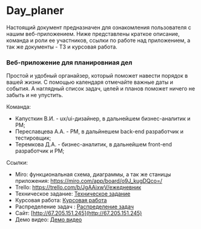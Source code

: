 # Day_planer
Настоящий документ предназначен для ознакомления пользователя с нашим веб-приложением. Ниже представлены краткое описание, команда и роли ее участников, ссылки по работе над приложением, а так же документы - ТЗ и курсовая работа.

### Веб-приложение для планировниая дел
Простой и удобный органайзер, который поможет навести порядок в вашей жизни. С помощью календаря отмечайте важные даты и события. А наглядный список задач, целей и планов поможет ничего не забыть и не упустить. 

Команда:
* Капусткин В.И. - ux/ui-дизайнер, в дальнейшем бизнес-аналитик и PM;
* Переславцева А.А. - PM, в дальйнешем back-end разработчик и тестировщик;
* Теремкова Д.А. - бизнес-аналитик, в дальнейшем front-end разработчик и PM;

Ссылки:
* Miro: функциональная схема, диаграммы, а так же станицы приложения: https://miro.com/app/board/o9J_kugDQco=/ 
* Trello: https://trello.com/b/JgAAixwV/ежедневник
* Техническое задание: [Техническое задание](https://github.com/NastyaP1/Day_planer/blob/master/Техническое%20задание.pdf)
* Курсовая работа:  [Курсовая работа](https://github.com/NastyaP1/Day_planer/blob/master/Курсовая.pdf)
* Распределение задач :  [Распределение задач](https://github.com/NastyaP1/Day_planer/blob/master/Распределение%20задач.pdf)
* Сайт: [http://67.205.151.245](http://67.205.151.245)
* Демо видео: [Демо видео](https://drive.google.com/file/d/1psKcSClh4PNhAvEw8PaZXCkY-MNdWHtr/view?usp=sharing)
